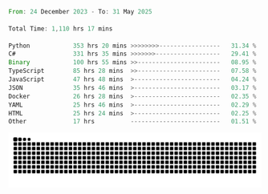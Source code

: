 <!--START_SECTION:waka-->

```rust
From: 24 December 2023 - To: 31 May 2025

Total Time: 1,110 hrs 17 mins

Python            353 hrs 20 mins >>>>>>>>-----------------   31.34 %
C#                331 hrs 35 mins >>>>>>>------------------   29.41 %
Binary            100 hrs 55 mins >>-----------------------   08.95 %
TypeScript        85 hrs 28 mins  >>-----------------------   07.58 %
JavaScript        47 hrs 48 mins  >------------------------   04.24 %
JSON              35 hrs 46 mins  >------------------------   03.17 %
Docker            26 hrs 28 mins  >------------------------   02.35 %
YAML              25 hrs 46 mins  >------------------------   02.29 %
HTML              25 hrs 24 mins  >------------------------   02.25 %
Other             17 hrs          -------------------------   01.51 %
```

<!--END_SECTION:waka-->


<picture>
  <source media="(prefers-color-scheme: dark)" srcset="https://raw.githubusercontent.com/jeerawut97/jeerawut97/output/github-contribution-grid-snake.svg">
  <img alt="github contribution grid snake animation" src="https://raw.githubusercontent.com/jeerawut97/jeerawut97/output/github-contribution-grid-snake.svg">
</picture>
